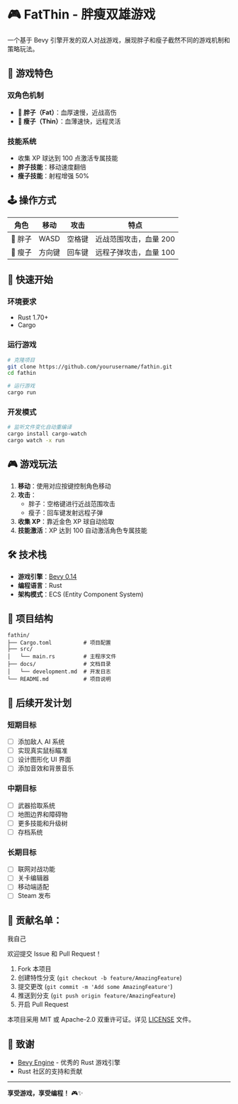# 🎮 FatThin - 胖瘦双雄游戏

一个基于 Bevy 引擎开发的双人对战游戏，展现胖子和瘦子截然不同的游戏机制和策略玩法。

## 🎯 游戏特色

### 双角色机制
- **🔴 胖子（Fat）**：血厚速慢，近战高伤
- **🔵 瘦子（Thin）**：血薄速快，远程灵活

### 技能系统
- 收集 XP 球达到 100 点激活专属技能
- **胖子技能**：移动速度翻倍
- **瘦子技能**：射程增强 50%

## 🕹️ 操作方式

| 角色 | 移动 | 攻击 | 特点 |
|------|------|------|------|
| 🔴 胖子 | WASD | 空格键 | 近战范围攻击，血量 200 |
| 🔵 瘦子 | 方向键 | 回车键 | 远程子弹攻击，血量 100 |

## 🚀 快速开始

### 环境要求
- Rust 1.70+
- Cargo

### 运行游戏
```bash
# 克隆项目
git clone https://github.com/yourusername/fathin.git
cd fathin

# 运行游戏
cargo run
```

### 开发模式
```bash
# 监听文件变化自动重编译
cargo install cargo-watch
cargo watch -x run
```

## 🎮 游戏玩法

1. **移动**：使用对应按键控制角色移动
2. **攻击**：
   - 胖子：空格键进行近战范围攻击
   - 瘦子：回车键发射远程子弹
3. **收集 XP**：靠近金色 XP 球自动拾取
4. **技能激活**：XP 达到 100 自动激活角色专属技能

## 🛠️ 技术栈

- **游戏引擎**：[Bevy 0.14](https://bevyengine.org/)
- **编程语言**：Rust
- **架构模式**：ECS (Entity Component System)

## 📁 项目结构

```
fathin/
├── Cargo.toml          # 项目配置
├── src/
│   └── main.rs         # 主程序文件
├── docs/               # 文档目录
│   └── development.md  # 开发日志
└── README.md           # 项目说明
```

## 🔮 后续开发计划

### 短期目标
- [ ] 添加敌人 AI 系统
- [ ] 实现真实鼠标瞄准
- [ ] 设计图形化 UI 界面
- [ ] 添加音效和背景音乐

### 中期目标
- [ ] 武器拾取系统
- [ ] 地图边界和障碍物
- [ ] 更多技能和升级树
- [ ] 存档系统

### 长期目标
- [ ] 联网对战功能
- [ ] 关卡编辑器
- [ ] 移动端适配
- [ ] Steam 发布

## 🤝 贡献名单：
我自己

欢迎提交 Issue 和 Pull Request！

1. Fork 本项目
2. 创建特性分支 (`git checkout -b feature/AmazingFeature`)
3. 提交更改 (`git commit -m 'Add some AmazingFeature'`)
4. 推送到分支 (`git push origin feature/AmazingFeature`)
5. 开启 Pull Request


本项目采用 MIT 或 Apache-2.0 双重许可证。详见 [LICENSE](LICENSE) 文件。

## 🙏 致谢

- [Bevy Engine](https://bevyengine.org/) - 优秀的 Rust 游戏引擎
- Rust 社区的支持和贡献

---

**享受游戏，享受编程！** 🎮✨
